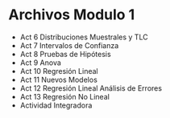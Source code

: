 # Archivos Modulo 1
- Act 6 Distribuciones Muestrales y TLC
- Act 7 Intervalos de Confianza
- Act 8 Pruebas de Hipótesis
- Act 9 Anova
- Act 10 Regresión Lineal
- Act 11 Nuevos Modelos
- Act 12 Regresión Lineal Análisis de Errores
- Act 13 Regresión No Lineal
- Actividad Integradora
